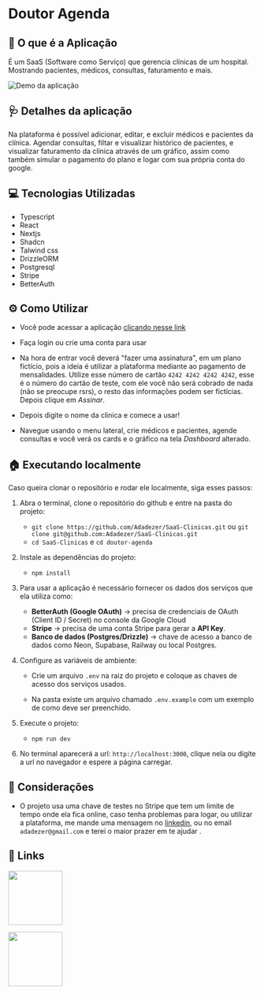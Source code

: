 



# Doutor Agenda

## 🏥 O que é a Aplicação
É um SaaS (Software como Serviço) que gerencia clínicas de um hospital. Mostrando pacientes, médicos, consultas, faturamento e mais.

![Demo da aplicação](https://github.com/Adadezer/SaaS-Clinicas/blob/main/doutor-agenda/public/saasClinicas.gif)


## 🩺 Detalhes da aplicação
Na plataforma é possível adicionar, editar, e excluir médicos e pacientes da clínica. 
Agendar consultas, filtar e visualizar histórico de pacientes, e visualizar faturamento da clínica através de um gráfico, assim como também simular o pagamento do plano e logar com sua própria conta do google.


## 💻 Tecnologias Utilizadas
- Typescript
- React
- Nextjs
- Shadcn
- Talwind css
- DrizzleORM
- Postgresql
- Stripe
- BetterAuth

## ⚙️ Como Utilizar

 - Você pode acessar a aplicação [clicando nesse link](https://saas-clinicas.vercel.app/)
- Faça login ou crie uma conta para usar

-  Na hora de entrar  você deverá "fazer uma assinatura", em um plano fictício, pois a ideia é utilizar a plataforma mediante ao pagamento de mensalidades. Utilize esse número de cartão `4242 4242 4242 4242`, esse é o número do cartão de teste, com ele você não será cobrado de nada (não se preocupe rsrs), o resto das informações podem ser fictícias. Depois clique em *Assinar*.

- Depois digite o nome da clinica e comece a usar!

-  Navegue usando o menu lateral, crie médicos e pacientes, agende consultas e você verá os cards e o gráfico na tela *Dashboard* alterado.
 
 

## 🏠 Executando localmente
Caso queira clonar o repositório e rodar ele localmente, siga esses passos:

 1. Abra o terminal, clone o repositório do github e entre na pasta do projeto:
	 - `git clone https://github.com/Adadezer/SaaS-Clinicas.git` ou `git clone git@github.com:Adadezer/SaaS-Clinicas.git`
	 - `cd SaaS-Clinicas` e `cd doutor-agenda `
	 
 2. Instale as dependências do projeto:
	 - `npm install`

 3.  Para usar a aplicação é necessário fornecer os dados dos serviços que ela utiliza como:
	 - **BetterAuth (Google OAuth)** → precisa de credenciais de OAuth (Client ID / Secret) no console da Google Cloud
	 - **Stripe** → precisa de uma conta Stripe para gerar a **API Key**.
	 - **Banco de dados (Postgres/Drizzle)** → chave de acesso a banco de dados como Neon, Supabase, Railway ou local Postgres.
 
 4. Configure as variáveis de ambiente:
	-  Crie um arquivo `.env` na raiz do projeto e coloque as chaves de acesso dos serviços usados.
	
	- Na pasta existe um arquivo chamado `.env.example` com um exemplo de como deve ser preenchido.

6. Execute o projeto:
	- `npm run dev`

7. No terminal aparecerá a url: `http://localhost:3000`, clique nela ou digite a url no navegador e espere a página carregar.

## 📌 Considerações

- O projeto usa uma chave de testes no Stripe que tem um limite de tempo onde ela fica online, caso tenha problemas para logar, ou utilizar a plataforma, me mande uma mensagem no [linkedin](https://www.linkedin.com/in/adadezer-iwazaki/), ou no email `adadezer@gmail.com` e terei o maior prazer em te ajudar .

## 🔗 Links
<span >
  <a href="mailto: adadezer@gmail.com"> <img width="110em" src="https://img.shields.io/badge/Gmail-D14836?style=for-the-badge&logo=gmail&logoColor=white"></a>

  <a href="https://www.linkedin.com/in/adadezer-iwazaki/" target="_blank"><img width="110em" src="https://img.shields.io/badge/linkedin-%230077B5.svg?style=for-the-badge&logo=linkedin&logoColor=white"></a>
</span>
